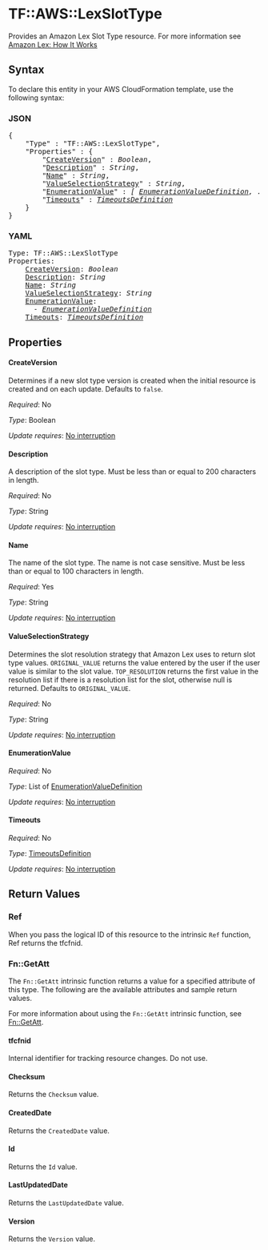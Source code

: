 # TF::AWS::LexSlotType

Provides an Amazon Lex Slot Type resource. For more information see
[Amazon Lex: How It Works](https://docs.aws.amazon.com/lex/latest/dg/how-it-works.html)

## Syntax

To declare this entity in your AWS CloudFormation template, use the following syntax:

### JSON

<pre>
{
    "Type" : "TF::AWS::LexSlotType",
    "Properties" : {
        "<a href="#createversion" title="CreateVersion">CreateVersion</a>" : <i>Boolean</i>,
        "<a href="#description" title="Description">Description</a>" : <i>String</i>,
        "<a href="#name" title="Name">Name</a>" : <i>String</i>,
        "<a href="#valueselectionstrategy" title="ValueSelectionStrategy">ValueSelectionStrategy</a>" : <i>String</i>,
        "<a href="#enumerationvalue" title="EnumerationValue">EnumerationValue</a>" : <i>[ <a href="enumerationvaluedefinition.md">EnumerationValueDefinition</a>, ... ]</i>,
        "<a href="#timeouts" title="Timeouts">Timeouts</a>" : <i><a href="timeoutsdefinition.md">TimeoutsDefinition</a></i>
    }
}
</pre>

### YAML

<pre>
Type: TF::AWS::LexSlotType
Properties:
    <a href="#createversion" title="CreateVersion">CreateVersion</a>: <i>Boolean</i>
    <a href="#description" title="Description">Description</a>: <i>String</i>
    <a href="#name" title="Name">Name</a>: <i>String</i>
    <a href="#valueselectionstrategy" title="ValueSelectionStrategy">ValueSelectionStrategy</a>: <i>String</i>
    <a href="#enumerationvalue" title="EnumerationValue">EnumerationValue</a>: <i>
      - <a href="enumerationvaluedefinition.md">EnumerationValueDefinition</a></i>
    <a href="#timeouts" title="Timeouts">Timeouts</a>: <i><a href="timeoutsdefinition.md">TimeoutsDefinition</a></i>
</pre>

## Properties

#### CreateVersion

Determines if a new slot type version is created when the initial resource is created and on each
update. Defaults to `false`.

_Required_: No

_Type_: Boolean

_Update requires_: [No interruption](https://docs.aws.amazon.com/AWSCloudFormation/latest/UserGuide/using-cfn-updating-stacks-update-behaviors.html#update-no-interrupt)

#### Description

A description of the slot type. Must be less than or equal to 200 characters in length.

_Required_: No

_Type_: String

_Update requires_: [No interruption](https://docs.aws.amazon.com/AWSCloudFormation/latest/UserGuide/using-cfn-updating-stacks-update-behaviors.html#update-no-interrupt)

#### Name

The name of the slot type. The name is not case sensitive. Must be less than or equal to 100 characters in length.

_Required_: Yes

_Type_: String

_Update requires_: [No interruption](https://docs.aws.amazon.com/AWSCloudFormation/latest/UserGuide/using-cfn-updating-stacks-update-behaviors.html#update-no-interrupt)

#### ValueSelectionStrategy

Determines the slot resolution strategy that Amazon Lex
uses to return slot type values. `ORIGINAL_VALUE` returns the value entered by the user if the user
value is similar to the slot value. `TOP_RESOLUTION` returns the first value in the resolution list
if there is a resolution list for the slot, otherwise null is returned. Defaults to `ORIGINAL_VALUE`.

_Required_: No

_Type_: String

_Update requires_: [No interruption](https://docs.aws.amazon.com/AWSCloudFormation/latest/UserGuide/using-cfn-updating-stacks-update-behaviors.html#update-no-interrupt)

#### EnumerationValue

_Required_: No

_Type_: List of <a href="enumerationvaluedefinition.md">EnumerationValueDefinition</a>

_Update requires_: [No interruption](https://docs.aws.amazon.com/AWSCloudFormation/latest/UserGuide/using-cfn-updating-stacks-update-behaviors.html#update-no-interrupt)

#### Timeouts

_Required_: No

_Type_: <a href="timeoutsdefinition.md">TimeoutsDefinition</a>

_Update requires_: [No interruption](https://docs.aws.amazon.com/AWSCloudFormation/latest/UserGuide/using-cfn-updating-stacks-update-behaviors.html#update-no-interrupt)

## Return Values

### Ref

When you pass the logical ID of this resource to the intrinsic `Ref` function, Ref returns the tfcfnid.

### Fn::GetAtt

The `Fn::GetAtt` intrinsic function returns a value for a specified attribute of this type. The following are the available attributes and sample return values.

For more information about using the `Fn::GetAtt` intrinsic function, see [Fn::GetAtt](https://docs.aws.amazon.com/AWSCloudFormation/latest/UserGuide/intrinsic-function-reference-getatt.html).

#### tfcfnid

Internal identifier for tracking resource changes. Do not use.

#### Checksum

Returns the <code>Checksum</code> value.

#### CreatedDate

Returns the <code>CreatedDate</code> value.

#### Id

Returns the <code>Id</code> value.

#### LastUpdatedDate

Returns the <code>LastUpdatedDate</code> value.

#### Version

Returns the <code>Version</code> value.

